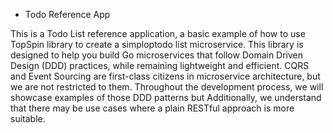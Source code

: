 * Todo Reference App

This is a Todo List reference application, a basic example of how to use TopSpin library to create a simploptodo list microservice. This library is designed to help you build Go microservices that follow Domain Driven Design (DDD) practices, while remaining lightweight and efficient. CQRS and Event Sourcing are first-class citizens in microservice architecture, but we are not restricted to them. Throughout the development process, we will showcase examples of those DDD patterns but Additionally, we understand that there may be use cases where a plain RESTful approach is more suitable. 

